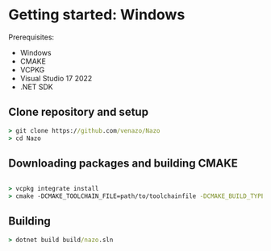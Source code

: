 # Getting started: Windows

Prerequisites:
- Windows
- CMAKE
- VCPKG
- Visual Studio 17 2022
- .NET SDK

## Clone repository and setup
```cmd
> git clone https://github.com/venazo/Nazo
> cd Nazo
```

## Downloading packages and building CMAKE
```cmd

> vcpkg integrate install
> cmake -DCMAKE_TOOLCHAIN_FILE=path/to/toolchainfile -DCMAKE_BUILD_TYPE=Debug -B"Build" -G"Visual Studio 17 2022"
```

## Building

```cmd
> dotnet build build/nazo.sln
```

